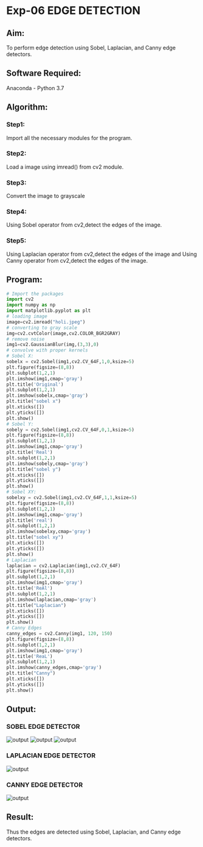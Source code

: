 # Exp-06 EDGE DETECTION
## Aim:
To perform edge detection using Sobel, Laplacian, and Canny edge detectors.

## Software Required:
Anaconda - Python 3.7

## Algorithm:
### Step1:
Import all the necessary modules for the program.

### Step2:
Load a image using imread() from cv2 module.

### Step3:
Convert the image to grayscale

### Step4:
Using Sobel operator from cv2,detect the edges of the image.

### Step5:

Using Laplacian operator from cv2,detect the edges of the image and Using Canny operator from cv2,detect the edges of the image.

## Program:
```py
# Import the packages
import cv2
import numpy as np
import matplotlib.pyplot as plt
# loading image
image=cv2.imread("holi.jpeg")
# converting to gray scale
img=cv2.cvtColor(image,cv2.COLOR_BGR2GRAY)
# remove noise
img1=cv2.GaussianBlur(img,(3,3),0)
# convolve with proper kernels
# Sobel X:
sobelx = cv2.Sobel(img1,cv2.CV_64F,1,0,ksize=5)
plt.figure(figsize=(8,8))
plt.subplot(1,2,1)
plt.imshow(img1,cmap='gray')
plt.title('Original')
plt.subplot(1,2,1)
plt.imshow(sobelx,cmap='gray')
plt.title("sobel x")
plt.xticks([])
plt.yticks([])
plt.show()
# Sobel Y:
sobely = cv2.Sobel(img1,cv2.CV_64F,0,1,ksize=5)
plt.figure(figsize=(8,8))
plt.subplot(1,2,1)
plt.imshow(img1,cmap='gray')
plt.title('Real')
plt.subplot(1,2,1)
plt.imshow(sobely,cmap='gray')
plt.title("sobel y")
plt.xticks([])
plt.yticks([])
plt.show()
# Sobel XY:
sobelxy = cv2.Sobel(img1,cv2.CV_64F,1,1,ksize=5)
plt.figure(figsize=(8,8))
plt.subplot(1,2,1)
plt.imshow(img1,cmap='gray')
plt.title('real')
plt.subplot(1,2,1)
plt.imshow(sobelxy,cmap='gray')
plt.title("sobel xy")
plt.xticks([])
plt.yticks([])
plt.show()
# Laplacian
laplacian = cv2.Laplacian(img1,cv2.CV_64F)
plt.figure(figsize=(8,8))
plt.subplot(1,2,1)
plt.imshow(img1,cmap='gray')
plt.title('ReAl')
plt.subplot(1,2,1)
plt.imshow(laplacian,cmap='gray')
plt.title("Laplacian")
plt.xticks([])
plt.yticks([])
plt.show()
# Canny Edges
canny_edges = cv2.Canny(img1, 120, 150)
plt.figure(figsize=(8,8))
plt.subplot(1,2,1)
plt.imshow(img1,cmap='gray')
plt.title('ReaL')
plt.subplot(1,2,1)
plt.imshow(canny_edges,cmap='gray')
plt.title("Canny")
plt.xticks([])
plt.yticks([])
plt.show()

```
## Output:
### SOBEL EDGE DETECTOR
![output](image.png)
![output](image-1.png)
![output](image-2.png)
### LAPLACIAN EDGE DETECTOR
![output](image-3.png)
### CANNY EDGE DETECTOR
![output](image-4.png)

## Result:
Thus the edges are detected using Sobel, Laplacian, and Canny edge detectors.

